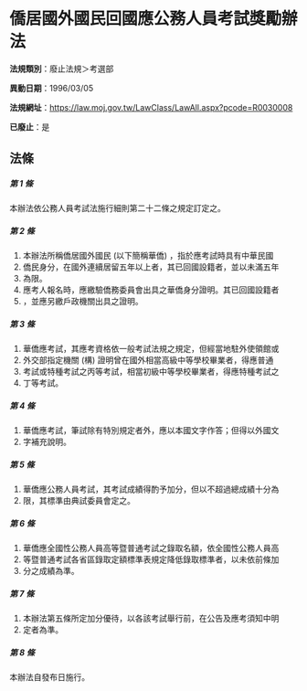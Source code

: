 # 僑居國外國民回國應公務人員考試獎勵辦法

**法規類別**：廢止法規＞考選部

**異動日期**：1996/03/05  

**法規網址**：https://law.moj.gov.tw/LawClass/LawAll.aspx?pcode=R0030008

**已廢止**：是



## 法條
##### 第 1 條
本辦法依公務人員考試法施行細則第二十二條之規定訂定之。

##### 第 2 條
1. 本辦法所稱僑居國外國民 (以下簡稱華僑) ，指於應考試時具有中華民國
1. 僑民身分，在國外連續居留五年以上者，其已回國設籍者，並以未滿五年
1. 為限。
1. 應考人報名時，應繳驗僑務委員會出具之華僑身分證明。其已回國設籍者
1. ，並應另繳戶政機關出具之證明。

##### 第 3 條
1. 華僑應考試，其應考資格依一般考試法規之規定，但經當地駐外使領館或
1. 外交部指定機關 (構) 證明曾在國外相當高級中等學校畢業者，得應普通
1. 考試或特種考試之丙等考試，相當初級中等學校畢業者，得應特種考試之
1. 丁等考試。

##### 第 4 條
1. 華僑應考試，筆試除有特別規定者外，應以本國文字作答；但得以外國文
1. 字補充說明。

##### 第 5 條
1. 華僑應公務人員考試，其考試成績得酌予加分，但以不超過總成績十分為
1. 限，其標準由典試委員會定之。

##### 第 6 條
1. 華僑應全國性公務人員高等暨普通考試之錄取名額，依全國性公務人員高
1. 等暨普通考試各省區錄取定額標準表規定降低錄取標準者，以未依前條加
1. 分之成績為準。

##### 第 7 條
1. 本辦法第五條所定加分優待，以各該考試舉行前，在公告及應考須知中明
1. 定者為準。

##### 第 8 條
本辦法自發布日施行。



